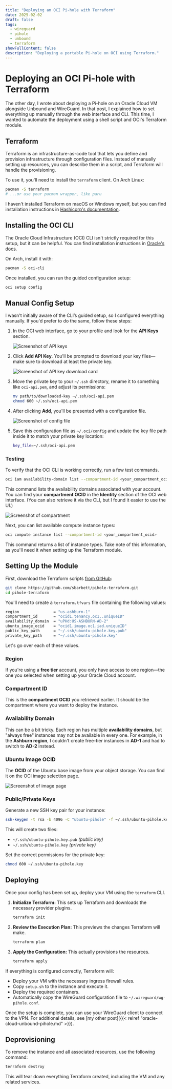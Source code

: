 ```yaml
---
title: "Deploying an OCI Pi-hole with Terraform"
date: 2025-02-02
draft: false
tags:
  - wireguard
  - pihole
  - unbound
  - terraform
showFullContent: false
description: "Deploying a portable Pi-hole on OCI using Terraform."
---
```


# Deploying an OCI Pi-hole with Terraform

The other day, I wrote about deploying a Pi-hole on an Oracle Cloud VM alongside Unbound and WireGuard. In that post, I explained how to set everything up manually through the web interface and CLI. This time, I wanted to automate the deployment using a shell script and OCI's Terraform module.

## Terraform

Terraform is an infrastructure-as-code tool that lets you define and provision infrastructure through configuration files. Instead of manually setting up resources, you can describe them in a script, and Terraform will handle the provisioning.

To use it, you'll need to install the `terraform` client. On Arch Linux:

```bash
pacman -S terraform
# ...or use your pacman wrapper, like paru
```

I haven't installed Terraform on macOS or Windows myself, but you can find installation instructions in [Hashicorp's documentation](https://developer.hashicorp.com/terraform/tutorials/aws-get-started/install-cli).


## Installing the OCI CLI

The Oracle Cloud Infrastructure (OCI) CLI isn't strictly required for this setup, but it can be helpful. You can find installation instructions in  [Oracle's docs](https://docs.oracle.com/en-us/iaas/Content/API/SDKDocs/cliinstall.htm).

On Arch, install it with:

```bash
pacman -S oci-cli
```

Once installed, you can run the guided configuration setup:

```bash
oci setup config
```

## Manual Config Setup

I wasn't initially aware of the CLI’s guided setup, so I configured everything manually. If you'd prefer to do the same, follow these steps:

1. In the OCI web interface, go to your profile and look for the **API Keys** section.

    ![Screenshot of API keys](../../img/oci-api-key-1.jpg)

2. Click **Add API Key**. You'll be prompted to download your key files—make sure to download at least the private key.

    ![Screenshot of API key download card](../../img/oci-api-key-2.jpg)

3. Move the private key to your `~/.ssh` directory, rename it to something like `oci-api.pem`, and adjust its permissions:

    ```bash
    mv path/to/downloaded-key ~/.ssh/oci-api.pem
    chmod 600 ~/.ssh/oci-api.pem
    ```

4. After clicking **Add**, you'll be presented with a configuration file.

    ![Screenshot of config file](../../img/oci-api-key-3.jpg)

5. Save this configuration file as `~/.oci/config` and update the key file path inside it to match your private key location:

    ```bash
    key_file=~/.ssh/oci-api.pem
    ```

### Testing

To verify that the OCI CLI is working correctly, run a few test commands.

```bash
oci iam availability-domain list --compartment-id <your_compartment_ocid>
```

This command lists the availability domains associated with your account. You can find your **compartment OCID** in the **Identity** section of the OCI web interface. (You can also retrieve it via the CLI, but I found it easier to use the UI.)

![Screenshot of compartment](../../img/compartment-id.jpg)

Next, you can list available compute instance types:

```bash
oci compute instance list --compartment-id <your_compartment_ocid>
```

This command returns a list of instance types. Take note of this information, as you'll need it when setting up the Terraform module.

## Setting Up the Module

First, download the Terraform scripts [from GitHub](https://github.com/sbarbett/pihole-terraform):

```bash
git clone https://github.com/sbarbett/pihole-terraform.git
cd pihole-terraform
```

You'll need to create a `terraform.tfvars` file containing the following values:

```bash
region               = "us-ashburn-1"
compartment_id       = "ocid1.tenancy.oc1..uniqueID"
availability_domain  = "uPHd:US-ASHBURN-AD-2"
ubuntu_image_ocid    = "ocid1.image.oc1.iad.uniqueID"
public_key_path      = "~/.ssh/ubuntu-pihole.key.pub"
private_key_path     = "~/.ssh/ubuntu-pihole.key"
```

Let's go over each of these values.

### Region

If you're using a **free tier** account, you only have access to one region—the one you selected when setting up your Oracle Cloud account.

### Compartment ID

This is the **compartment OCID** you retrieved earlier. It should be the compartment where you want to deploy the instance.

### Availability Domain

This can be a bit tricky. Each region has multiple **availability domains**, but "always free" instances may not be available in every one. For example, in the **Ashburn region**, I couldn't create free-tier instances in **AD-1** and had to switch to **AD-2** instead.

### Ubuntu Image OCID

The **OCID** of the Ubuntu base image from your object storage. You can find it on the OCI image selection page.

![Screenshot of image page](../../img/image-ocid.jpg)

### Public/Private Keys

Generate a new SSH key pair for your instance:

```bash
ssh-keygen -t rsa -b 4096 -C "ubuntu-pihole" -f ~/.ssh/ubuntu-pihole.key
```

This will create two files:
* `~/.ssh/ubuntu-pihole.key.pub` _(public key)_ 
* `~/.ssh/ubuntu-pihole.key` _(private key)_

Set the correct permissions for the private key:

```bash
chmod 600 ~/.ssh/ubuntu-pihole.key
```

## Deploying

Once your config has been set up, deploy your VM using the `terraform` CLI.

1. **Initialize Terraform:**
    This sets up Terraform and downloads the necessary provider plugins.
    ```bash
    terraform init
    ```

2. **Review the Execution Plan:**
    This previews the changes Terraform will make.
    ```bash
    terraform plan
    ```

3. **Apply the Configuration:**
    This actually provisions the resources.
    ```bash
    terraform apply
    ```

If everything is configured correctly, Terraform will:
* Deploy your VM with the necessary ingress firewall rules.
* Copy `setup.sh` to the instance and execute it.
* Deploy the required containers.
* Automatically copy the WireGuard configuration file to `~/.wireguard/wg-pihole.conf`.

Once the setup is complete, you can use your WireGuard client to connect to the VPN. For additional details, see [my other post]({{< relref "oracle-cloud-unbound-pihole.md" >}}).

## Deprovisioning

To remove the instance and all associated resources, use the following command:

```bash
terraform destroy
```

This will tear down everything Terraform created, including the VM and any related services.